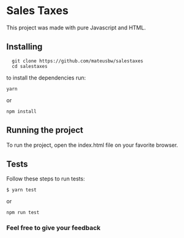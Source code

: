 # Sales Taxes

This project was made with pure Javascript and HTML.

## Installing

```
  git clone https://github.com/mateusbw/salestaxes
  cd salestaxes
```

to install the dependencies run:

```
yarn
```

or

```
npm install
```
## Running the project

To run the project, open the index.html file on your favorite browser. 

## Tests

Follow these steps to run tests:

```
$ yarn test
```

or

```
npm run test
```

### Feel free to give your feedback
